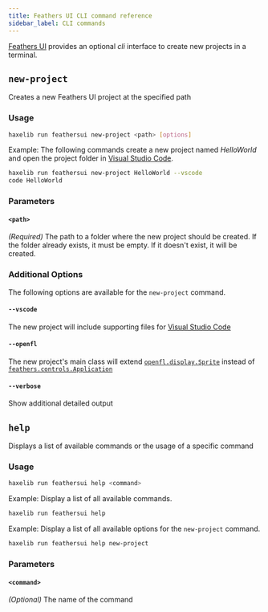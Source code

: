 ```yaml
---
title: Feathers UI CLI command reference
sidebar_label: CLI commands
---
```


[Feathers UI](/) provides an optional _cli_ interface to create new projects in a terminal.

## `new-project`

Creates a new Feathers UI project at the specified path

### Usage

```sh
haxelib run feathersui new-project <path> [options]
```

Example: The following commands create a new project named _HelloWorld_ and open the project folder in [Visual Studio Code](./visual-studio-code.md).

```sh
haxelib run feathersui new-project HelloWorld --vscode
code HelloWorld
```

### Parameters

#### `<path>`

_(Required)_ The path to a folder where the new project should be created. If the folder already exists, it must be empty. If it doesn't exist, it will be created.

### Additional Options

The following options are available for the `new-project` command.

#### `--vscode`

The new project will include supporting files for [Visual Studio Code](./visual-studio-code.md)

#### `--openfl`

The new project's main class will extend [`openfl.display.Sprite`](https://api.openfl.org/openfl/display/Sprite.html) instead of [`feathers.controls.Application`](./application.md)

#### `--verbose`

Show additional detailed output

## `help`

Displays a list of available commands or the usage of a specific command

### Usage

```sh
haxelib run feathersui help <command>
```

Example: Display a list of all available commands.

```sh
haxelib run feathersui help
```

Example: Display a list of all available options for the `new-project` command.

```sh
haxelib run feathersui help new-project
```

### Parameters

#### `<command>`

_(Optional)_ The name of the command

